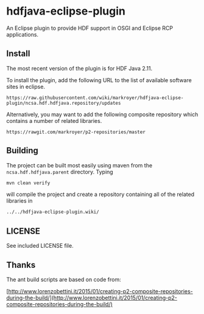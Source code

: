 # hdfjava-eclipse-plugin

An Eclipse plugin to provide HDF support in OSGI and Eclipse RCP
applications.

## Install

The most recent version of the plugin is for HDF Java 2.11.

To install the plugin, add the following URL to the list of available
software sites in eclipse.

```
https://raw.githubusercontent.com/wiki/markroyer/hdfjava-eclipse-plugin/ncsa.hdf.hdfjava.repository/updates
```

Alternatively, you may want to add the following composite repository
which contains a number of related libraries.


```
https://rawgit.com/markroyer/p2-repositories/master
```

## Building

The project can be built most easily using maven from the
`ncsa.hdf.hdfjava.parent` directory. Typing

```bash
mvn clean verify
```

will compile the project and create a repository containing all of the
related libraries in

```bash
../../hdfjava-eclipse-plugin.wiki/
```

## LICENSE

See included LICENSE file.

## Thanks

The ant build scripts are based on code from:

[http://www.lorenzobettini.it/2015/01/creating-p2-composite-repositories-during-the-build/](http://www.lorenzobettini.it/2015/01/creating-p2-composite-repositories-during-the-build/)


<!--  LocalWords:  hdfjava HDF OSGI RCP mvn
 -->
